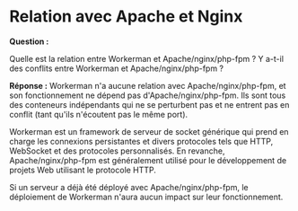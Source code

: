 # Relation avec Apache et Nginx
**Question :**

Quelle est la relation entre Workerman et Apache/nginx/php-fpm ? Y a-t-il des conflits entre Workerman et Apache/nginx/php-fpm ?

**Réponse :**
Workerman n'a aucune relation avec Apache/nginx/php-fpm, et son fonctionnement ne dépend pas d'Apache/nginx/php-fpm. Ils sont tous des conteneurs indépendants qui ne se perturbent pas et ne entrent pas en conflit (tant qu'ils n'écoutent pas le même port).

Workerman est un framework de serveur de socket générique qui prend en charge les connexions persistantes et divers protocoles tels que HTTP, WebSocket et des protocoles personnalisés. En revanche, Apache/nginx/php-fpm est généralement utilisé pour le développement de projets Web utilisant le protocole HTTP.

Si un serveur a déjà été déployé avec Apache/nginx/php-fpm, le déploiement de Workerman n'aura aucun impact sur leur fonctionnement.
